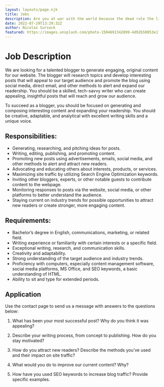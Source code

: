 ```yaml
---
layout: layouts/page.njk
title: Jobs 
description: Are you at war with the world because the dead rule the living, and is music is the only way out?
date: 2022-07-29T13:29:32Z
author: Nicolas Sursock
featured: https://images.unsplash.com/photo-1504691342899-4d92b50853e1?ixlib=rb-1.2.1&ixid=MnwxMjA3fDB8MHxwaG90by1wYWdlfHx8fGVufDB8fHx8&auto=format&fit=crop
---
```


# Job Description
We are looking for a talented blogger to generate engaging, original content for our website. The blogger will research topics and develop interesting posts that will appeal to our target audience and promote the blog using social media, direct email, and other methods to alert and expand our readership. You should be a skilled, tech-savvy writer who can create appealing, insightful posts that will reach and grow our audience.

To succeed as a blogger, you should be focused on generating and composing interesting content and expanding your readership. You should be creative, adaptable, and analytical with excellent writing skills and a unique voice.

## Responsibilities:
 - Generating, researching, and pitching ideas for posts.
 - Writing, editing, publishing, and promoting content.
 - Promoting new posts using advertisements, emails, social media, and other methods to alert and attract new readers.
 - Advocating and educating others about interests, products, or services.
 - Maximizing site traffic by utilizing Search Engine Optimization keywords.
 - Inviting other bloggers, experts, or other notable guests to contribute content to the webpage.
 - Monitoring responses to posts via the website, social media, or other platforms to better understand the audience.
 - Staying current on industry trends for possible opportunities to attract new readers or create stronger, more engaging content.

## Requirements:
 - Bachelor’s degree in English, communications, marketing, or related field.
 - Writing experience or familiarity with certain interests or a specific field.
 - Exceptional writing, research, and communication skills.
 - Creativity and adaptability.
 - Strong understanding of the target audience and industry trends.
 - Proficiency with computers, especially content management software, social media platforms, MS Office, and SEO keywords, a basic understanding of HTML.
 - Ability to sit and type for extended periods.

## Application
Use the contact page to send us a message with answers to the questions below:
1. What has been your most successful post? Why do you think it was appealing?

2. Describe your writing process, from concept to publishing. How do you stay motivated?

3. How do you attract new readers? Describe the methods you’ve used and their impact on site traffic?

4. What would you do to improve our current content? Why?

5. How have you used SEO keywords to increase blog traffic? Provide specific examples.
<!-- 
## Note
<!-- 1. As long as the blog doesn't get 1000 daily visitors, this is an unpaid position. When the blog reaches the 1000 milestone, the salary (fixed and variable) is subject to debate.
You have to have a tremendous musical culture to apply. Knowing 5,000 songs is the minimum. You preferably listen to jazz, blues, soul, rock, funk and electronic music. -->